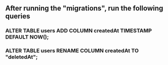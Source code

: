 ## After running the "migrations", run the following queries
### ALTER TABLE users ADD COLUMN createdAt TIMESTAMP DEFAULT NOW();
### ALTER TABLE users RENAME COLUMN createdAt TO "deletedAt";
